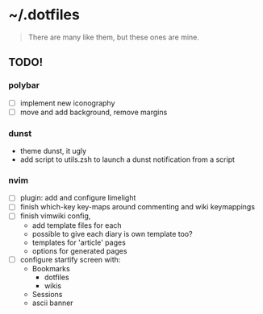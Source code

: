 # ~/.dotfiles

> There are many like them, but these ones are mine.

## TODO!

### polybar

- [ ] implement new iconography
- [ ] move and add background, remove margins

### dunst

- theme dunst, it ugly
- add script to utils.zsh to launch a dunst notification from a script

### nvim

- [ ] plugin: add and configure limelight
- [ ] finish which-key key-maps around commenting and wiki keymappings
- [ ] finish vimwiki config,
  - add template files for each
  - possible to give each diary is own template too?
  - templates for 'article' pages
  - options for generated pages
- [ ] configure startify screen with:
  - Bookmarks
    - dotfiles
    - wikis
  - Sessions
  - ascii banner
